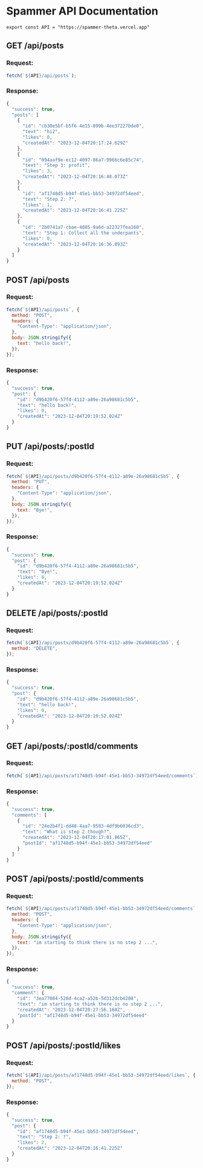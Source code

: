 # Spammer API Documentation

`export const API = "https://spammer-theta.vercel.app"`

## GET /api/posts

### Request:

```js
fetch(`${API}/api/posts`);
```

### Response:

```js
{
  "success": true,
  "posts": [
    {
      "id": "cb30e5bf-b5f6-4e15-899b-4ee37227bde0",
      "text": "hi2",
      "likes": 0,
      "createdAt": "2023-12-04T20:17:24.629Z"
    },
    {
      "id": "094aaf9e-ec12-4097-86a7-9966c6e85c74",
      "text": "Step 3: profit",
      "likes": 3,
      "createdAt": "2023-12-04T20:16:48.073Z"
    },
    {
      "id": "af1748d5-b94f-45e1-bb53-34972df54eed",
      "text": "Step 2: ?",
      "likes": 1,
      "createdAt": "2023-12-04T20:16:41.225Z"
    },
    {
      "id": "2b0741a7-cbae-4085-9a6d-a22327fea160",
      "text": "Step 1: Collect all the underpants",
      "likes": 0,
      "createdAt": "2023-12-04T20:16:36.893Z"
    }
  ]
}

```

## POST /api/posts

### Request:

```js
fetch(`${API}/api/posts`, {
  method: "POST",
  headers: {
    "Content-Type": "application/json",
  },
  body: JSON.stringify({
    text: "hello back!",
  }),
});
```

### Response:

```js
{
  "success": true,
  "post": {
    "id": "d9b420f6-57f4-4112-a89e-26a98681c5b5",
    "text": "hello back!",
    "likes": 0,
    "createdAt": "2023-12-04T20:19:52.024Z"
  }
}
```

## PUT /api/posts/:postId

### Request:

```js
fetch(`${API}/api/posts/d9b420f6-57f4-4112-a89e-26a98681c5b5`, {
  method: "PUT",
  headers: {
    "Content-Type": "application/json",
  },
  body: JSON.stringify({
    text: "Bye!",
  }),
});
```

### Response:

```js
{
  "success": true,
  "post": {
    "id": "d9b420f6-57f4-4112-a89e-26a98681c5b5",
    "text": "Bye!",
    "likes": 0,
    "createdAt": "2023-12-04T20:19:52.024Z"
  }
}
```

## DELETE /api/posts/:postId

### Request:

```js
fetch(`${API}/api/posts/d9b420f6-57f4-4112-a89e-26a98681c5b5`, {
  method: "DELETE",
});
```

### Response:

```js
{
  "success": true,
  "post": {
    "id": "d9b420f6-57f4-4112-a89e-26a98681c5b5",
    "text": "hello back!",
    "likes": 0,
    "createdAt": "2023-12-04T20:19:52.024Z"
  }
}
```

## GET /api/posts/:postId/comments

### Request:

```js
fetch(`${API}/api/posts/af1748d5-b94f-45e1-bb53-34972df54eed/comments`);
```

### Response:

```js
{
  "success": true,
  "comments": [
    {
      "id": "24e2b4f1-dd48-4aa7-9583-4df9b6036cd3",
      "text": "What is step 2 though?",
      "createdAt": "2023-12-04T20:17:01.865Z",
      "postId": "af1748d5-b94f-45e1-bb53-34972df54eed"
    }
  ]
}
```

## POST /api/posts/:postId/comments

### Request:

```js
fetch(`${API}/api/posts/af1748d5-b94f-45e1-bb53-34972df54eed/comments`, {
  method: "POST",
  headers: {
    "Content-Type": "application/json",
  },
  body: JSON.stringify({
    text: "im starting to think there is no step 2 ...",
  }),
});
```

### Response:

```js
{
  "success": true,
  "comment": {
    "id": "3ea77084-528d-4ca2-a52b-5d312dcb4208",
    "text": "im starting to think there is no step 2 ...",
    "createdAt": "2023-12-04T20:27:56.168Z",
    "postId": "af1748d5-b94f-45e1-bb53-34972df54eed"
  }
}
```

## POST /api/posts/:postId/likes

### Request:

```js
fetch(`${API}/api/posts/af1748d5-b94f-45e1-bb53-34972df54eed/likes`, {
  method: "POST",
});
```

### Response:

```js
{
  "success": true,
  "post": {
    "id": "af1748d5-b94f-45e1-bb53-34972df54eed",
    "text": "Step 2: ?",
    "likes": 2,
    "createdAt": "2023-12-04T20:16:41.225Z"
  }
}
```
